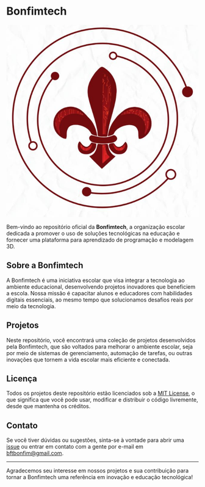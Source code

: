# Bonfimtech
![Bonfimtech](imgs/bonfimtech.jpg)

Bem-vindo ao repositório oficial da **Bonfimtech**, a organização escolar dedicada a promover o uso de soluções tecnológicas na educação e fornecer uma plataforma para aprendizado de programação e modelagem 3D.

## Sobre a Bonfimtech

A Bonfimtech é uma iniciativa escolar que visa integrar a tecnologia ao ambiente educacional, desenvolvendo projetos inovadores que beneficiem a escola. Nossa missão é capacitar alunos e educadores com habilidades digitais essenciais, ao mesmo tempo que solucionamos desafios reais por meio da tecnologia.

## Projetos

Neste repositório, você encontrará uma coleção de projetos desenvolvidos pela Bonfimtech, que são voltados para melhorar o ambiente escolar, seja por meio de sistemas de gerenciamento, automação de tarefas, ou outras inovações que tornem a vida escolar mais eficiente e conectada.

## Licença

Todos os projetos deste repositório estão licenciados sob a [MIT License](LICENSE), o que significa que você pode usar, modificar e distribuir o código livremente, desde que mantenha os créditos.

## Contato

Se você tiver dúvidas ou sugestões, sinta-se à vontade para abrir uma [issue](https://github.com/Pedrzi/bonfimtech/issues) ou entrar em contato com a gente por e-mail em [bftbonfim@gmail.com](mailto:bftbonfim@gmail.com).

---

Agradecemos seu interesse em nossos projetos e sua contribuição para tornar a Bonfimtech uma referência em inovação e educação tecnológica!

